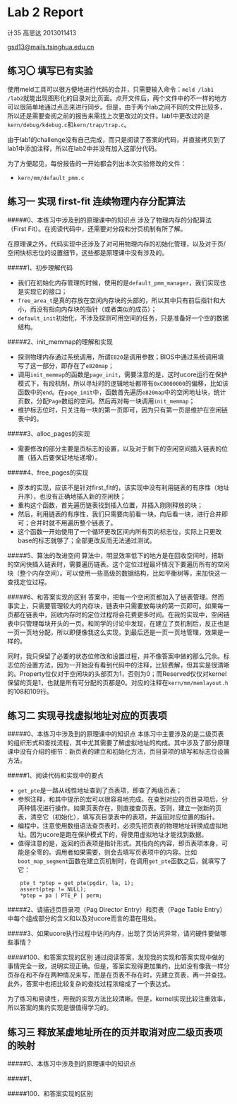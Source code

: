 # Lab 2 Report
计35 高思达 2013011413

gsd13@mails.tsinghua.edu.cn

## 练习〇 填写已有实验
使用meld工具可以很方便地进行代码的合并，只需要输入命令：`meld /lab1 /lab2`就能出现图形化的目录对比页面。点开文件后，两个文件中的不一样的地方可以很简单地通过点击来进行同步。但是，由于两个lab之间不同的文件比较多，所以还是需要查阅之前的报告来需找上次更改过的文件。lab1中更改过的是`kern/debug/kdebug.c`和`kern/trap/trap.c`。

由于lab1的challenge没有自己完成，而只是阅读了答案的代码，并直接拷贝到了lab1中添加注释，所以在lab2中并没有加入这部分代码。

为了方便起见，每份报告的一开始都会列出本次实验修改的文件：

* `kern/mm/default_pmm.c`


## 练习一 实现 first-fit 连续物理内存分配算法
#####0、本练习中涉及到的原理课中的知识点
涉及了物理内存的分配算法（First Fit）。在阅读代码中，还需要对分段和分页机制有所了解。

在原理课之外，代码实现中还涉及了对可用物理内存的初始化管理，以及对于页/空闲快标志位的设置细节，这些都是原理课中没有涉及的。

#####1、初步理解代码
* 我们在初始化内存管理的时候，使用的是`default_pmm_manager`，我们实现也是实现它的接口；
* `free_area_t`是真的存放在空闲内存块的头部的，所以其中只有前后指针和大小，而没有指向内存块的指针（或者类似的成员）；
* `default_init`初始化，不涉及探测可用空间的任务，只是准备好一个空的数据结构。

#####2、init\_memmap的理解和实现
* 探测物理内存通过系统调用，所谓`E820`是调用参数；BIOS中通过系统调用填写了这一部分，即存在了`e820map`；
* 调用`init_memmap`的函数是`page_init`，需要注意的是，这时ucore运行在保护模式下，有段机制，所以寻址时的逻辑地址都带有`0xC0000000`的偏移，比如该函数中的`end`。在`page_init`中，函数首先遍历`e820map`中的空闲地址块，统计页数，分配`Page`数组的空间。然后再对每一块调用`init_memmap`；
* 维护标志位时，只关注每一块的第一页即可，因为只有第一页是维护在空闲链表中的。

#####3、alloc\_pages的实现
* 需要修改的部分主要是页标志的设置，以及对于剩下的空闲空间插入链表的位置（插入后要保证地址递增）。

#####4、free\_pages的实现
* 原本的实现，应该不是针对first_fit的，该实现中没有利用链表的有序性（地址升序），也没有正确地插入新的空闲快；
* 重构这个函数，首先遍历链表找到插入位置，并插入刚刚释放的块；
* 然后，利用链表的有序性，我们只需要向前看一块，向后看一块，进行合并即可；合并时就不用遍历整个链表了。
* 这个函数一开始使用了一个循环更改区间内所有页的标志位，实际上只更改base的标志就够了；全部更改反而无法通过测试。

#####5、算法的改进空间
算法中，明显效率低下的地方是在回收空间时，把新的空闲快插入链表时，需要遍历链表。这个定位过程最坏情况下要遍历所有的空闲块（整个内存空间）。可以使用一些高级的数据结构，比如平衡树等，来加快这一查找定位过程。

#####6、和答案实现的区别
答案中，把每一个空闲页都加入了链表管理。然而事实上，只需要管理较大的内存块，链表中只需要放每块的第一页即可。如果每一页都在链表中，回收内存时的定位过程将会花费更多时间。在我的实现中，空闲链表中只管理每块开头的一页。和同学的讨论中发现，在建立了页机制后，反正也是一页一页地分配，所以即便像我这么实现，到最后还是一页一页地管理，效果是一样的。

同时，我只保留了必要的状态位修改和设置过程，并不像答案中做的那么冗余。标志位的设置方法，因为一开始没有看到代码中的注释，比较费解，但其实是很清晰的。Property位仅对于空闲块的头部页为1，否则为0；而Reserved仅仅对kernel保留的页是1，也就是所有可分配的页都是0。对应的注释在`kern/mm/memlayout.h`的108和109行。


## 练习二 实现寻找虚拟地址对应的页表项
#####0、本练习中涉及到的原理课中的知识点
本练习中主要涉及的是二级页表的组织形式和查找流程，其中尤其需要了解虚拟地址的构成。其中涉及了部分原理课中没有介绍的细节：新页表的建立和初始化方法，页目录项的填写和标志位设置方法。

#####1、阅读代码和实现中的要点
* `get_pte`是一路从线性地址查到了页表项，即查了两级页表；
* 参照注释，和其中提示的宏可以很容易地完成。在查到对应的页目录项后，分两种情况进行操作。如果页表存在，则直接查页表。否则，建立一张新的页表，清空它（初始化），填写页目录表中的表项，并返回对应位置的指针。
* 编程中，注意使用数组语法查页表时，必须先把页表的物理地址转换成虚拟地址。因为ucore是跑在保护模式下的，得使用虚拟地址才能找到数据。
* 值得注意的是，返回的页表项是指针形式。其指向的内容，即页表项本身，可能是全零的。调用者如果需要，则会去填写页表项中的内容。比如`boot_map_segment`函数在建立页机制时，在调用`get_pte`函数之后，就填写了它：

```
    pte_t *ptep = get_pte(pgdir, la, 1);
    assert(ptep != NULL);
    *ptep = pa | PTE_P | perm;
```

#####2、请描述页目录项（Pag Director Entry）和页表（Page Table Entry）中每个组成部分的含义和以及对ucore而言的潜在用处。


#####3、如果ucore执行过程中访问内存，出现了页访问异常，请问硬件要做哪些事情？

#####100、和答案实现的区别
通过阅读答案，发现我的实现和答案实现中做的事情完全一致，说明实现正确。但是，答案实现得更加集约，比如没有像我一样分页存在和不存在两种情况来写，而是在页表不存在时，先建立页表，再一并查找。此外，答案中也把比较复杂的查找过程浓缩成了一个表达式。

为了练习和易读性，用我的实现方法比较清晰。但是，kernel实现比较注重效率，所以答案的集约实现是很值得学习的。


## 练习三 释放某虚地址所在的页并取消对应二级页表项的映射
#####0、本练习中涉及到的原理课中的知识点


#####1、


#####100、和答案实现的区别

